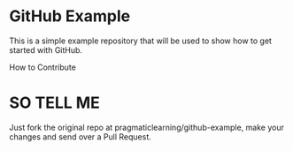 GitHub Example
==============

This is a simple example repository that will be used to show how to get started with GitHub.

How to Contribute

SO TELL ME
=================

Just fork the original repo at pragmaticlearning/github-example, make your changes and send over a Pull Request.
